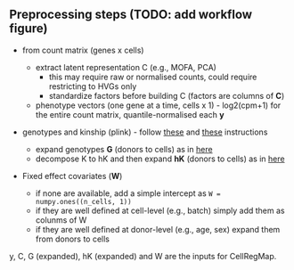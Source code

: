 ## Preprocessing steps (TODO: add workflow figure)

* from count matrix (genes x cells)
  * extract latent representation C (e.g., MOFA, PCA)
    * this may require raw or normalised counts, could require restricting to HVGs only   
    * standardize factors before building C (factors are columns of **C**)
  * phenotype vectors (one gene at a time, cells x 1) - log2(cpm+1) for the entire count matrix, quantile-normalised each **y**

* genotypes and kinship (plink) - follow [these](https://github.com/single-cell-genetics/limix_qtl/wiki/Inputs#genotype-file) and [these](https://github.com/single-cell-genetics/limix_qtl/wiki/Inputs#kinship-matrix-file) instructions
  * expand genotypes **G** (donors to cells) as in [here](../preprocessing/Expand_genotypes_kinship.ipynb) 
  * decompose K to hK and then expand **hK** (donors to cells) as in [here](../preprocessing/Expand_genotypes_kinship.ipynb) 

* Fixed effect covariates (**W**)
  * if none are available, add a simple intercept as ``W = numpy.ones((n_cells, 1))``
  * if they are well defined at cell-level (e.g., batch) simply add them as colunms of W
  * if they are well defined at donor-level (e.g., age, sex) expand them from donors to cells

y, C, G (expanded), hK (expanded) and W are the inputs for CellRegMap.
